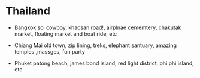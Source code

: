 # Thailand

- Bangkok
soi cowboy, khaosan road!, airplnae cememtery, chakutak market, floating market and boat ride, etc

- Chiang Mai
old town, zip lining, treks, elephant santuary, amazing temples ,massges, fun party

- Phuket
 patong beach, james bond island, red light district, phi phi island, etc

